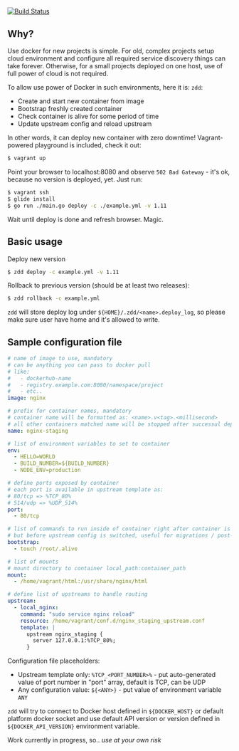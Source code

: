 ##
[![Build Status](https://travis-ci.org/Dalee/zdd.svg?branch=master)](https://travis-ci.org/Dalee/zdd)

## Why?
Use docker for new projects is simple. For old, complex projects setup cloud environment
and configure all required service discovery things can take forever. Otherwise,
for a small projects deployed on one host, use of full power of cloud is not required.

To allow use power of Docker in such environments, here it is: `zdd`:
 * Create and start new container from image
 * Bootstrap freshly created container
 * Check container is alive for some period of time
 * Update upstream config and reload upstream

In other words, it can deploy new container with zero downtime! Vagrant-powered
playground is included, check it out:

```bash
$ vagrant up
```

Point your browser to localhost:8080 and observe `502 Bad Gateway` - it's ok,
because no version is deployed, yet. Just run:

```bash
$ vagrant ssh
$ glide install
$ go run ./main.go deploy -c ./example.yml -v 1.11
```

Wait until deploy is done and refresh browser. Magic.

## Basic usage

Deploy new version
```bash
$ zdd deploy -c example.yml -v 1.11
```

Rollback to previous version (should be at least two releases):
```bash
$ zdd rollback -c example.yml
```

`zdd` will store deploy log under `${HOME}/.zdd/<name>.deploy_log`, so please make
sure user have home and it's allowed to write.

## Sample configuration file

```yml
# name of image to use, mandatory
# can be anything you can pass to docker pull
# like:
#   - dockerhub-name
#   - registry.example.com:8080/namespace/project
#   - etc..
image: nginx

# prefix for container names, mandatory
# container name will be formatted as: <name>.v<tag>.<millisecond>
# all other containers matched name will be stopped after successul deploy
name: nginx-staging

# list of environment variables to set to container
env:
  - HELLO=WORLD
  - BUILD_NUMBER=${BUILD_NUMBER}
  - NODE_ENV=production

# define ports exposed by container
# each port is available in upstream template as:
# 80/tcp => %TCP_80%
# 514/udp => %UDP_514%
port:
  - 80/tcp

# list of commands to run inside of container right after container is created,
# but before upstream config is switched, useful for migrations / post-deploy things
bootstrap:
  - touch /root/.alive

# list of mounts
# mount directory to container local_path:container_path
mount:
  - /home/vagrant/html:/usr/share/nginx/html

# define list of upstreams to handle routing
upstream:
  - local_nginx:
    command: "sudo service nginx reload"
    resource: /home/vagrant/conf.d/nginx_staging_upstream.conf
    template: |
      upstream nginx_staging {
        server 127.0.0.1:%TCP_80%;
      }
```

Configuration file placeholders:
* Upstream template only: `%TCP_<PORT_NUMBER>%` - put auto-generated value of
port number in "port" array, default is TCP, can be UDP
* Any configuration value: `${<ANY>}` - put value of environment variable `ANY`

`zdd` will try to connect to Docker host defined in `${DOCKER_HOST}` or default
platform docker socket and use default API version or version defined
in `${DOCKER_API_VERSION}` environment variable.

Work currently in progress, so.. *use at your own risk*
